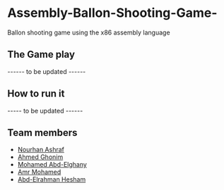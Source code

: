 # Assembly-Ballon-Shooting-Game-
Ballon shooting game using the x86 assembly language


## The Game play

------ to be updated ------


## How to run it 

----- to be updated ------


## Team members
- [Nourhan Ashraf](https://github.com/nourhan-ashraf)
- [Ahmed Ghonim](https://github.com/A-bahaa)
- [Mohamed Abd-Elghany](https://github.com/MuhamedAbdelghany)
- [Amr Mohamed](https://github.com/Amr-al)
- [Abd-Elrahman Hesham](https://github.com/Red-Cloud2000)
